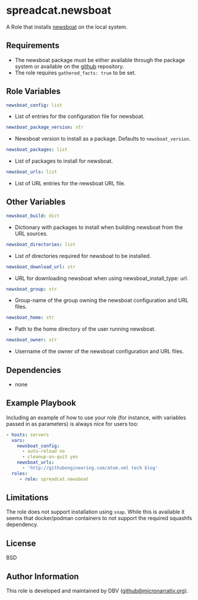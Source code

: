 # spreadcat.newsboat

A Role that installs [newsboat][#newsboat] on the local system.

## Requirements

* The newsboat package must be either available through the package system or available on the [github][#github] repository.
* The role requires `gathered_facts: true` to be set.

## Role Variables

```yaml
newsboat_config: list
```

* List of entries for the configuration file for newsboat.

```yaml
newsboat_package_version: str
```

* Newsboat version to install as a package. Defaults to `newsboat_version`.

```yaml
newsboat_packages: list
```

* List of packages to install for newsboat.

```yaml
newsboat_urls: list
```

* List of URL entries for the newsboat URL file.

## Other Variables

```yaml
newsboat_build: dict
```

* Dictionary with packages to install when building newsboat from the URL sources.

```yaml
newsboat_directories: list
```

* List of directories required for newsboat to be installed.

```yaml
newsboat_download_url: str
```

* URL for downloading newsboat when using newsboat_install_type: url.

```yaml
newsboat_group: str
```

* Group-name of the group owning the newsboat configuration and URL files.

```yaml
newsboat_home: str
```

* Path to the home directory of the user running newsboat.

```yaml
newsboat_owner: str
```

* Username of the owner of the newsboat configuration and URL files.

## Dependencies

* none

## Example Playbook

Including an example of how to use your role (for instance, with variables passed in as parameters) is always nice for users too:

```yaml
- hosts: servers
  vars:
    newsboat_config:
      - auto-reload no
      - cleanup-on-quit yes
    newsboat_urls:
      - 'http://githubengineering.com/atom.xml tech blog'
  roles:
     - role: spreadcat.newsboat
```

## Limitations

The role does not support installation using `snap`. While this is available it seems that docker/podman containers to not support the required squashfs dependency.

## License

BSD

## Author Information

This role is developed and maintained by DBV (github@micronarrativ.org).

[#newsboat]: https://newsboat.org/
[#github]: https://github.com/newsboat/newsboat
